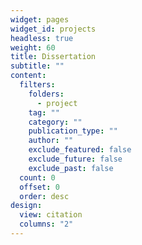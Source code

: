 ```yaml
---
widget: pages
widget_id: projects
headless: true
weight: 60
title: Dissertation
subtitle: ""
content:
  filters:
    folders:
      - project
    tag: ""
    category: ""
    publication_type: ""
    author: ""
    exclude_featured: false
    exclude_future: false
    exclude_past: false
  count: 0
  offset: 0
  order: desc
design:
  view: citation
  columns: "2"
---
```


